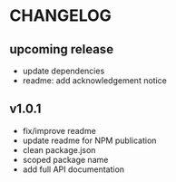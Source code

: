 # CHANGELOG

## upcoming release

- update dependencies
- readme: add acknowledgement notice

## v1.0.1

- fix/improve readme
- update readme for NPM publication
- clean package.json
- scoped package name
- add full API documentation
